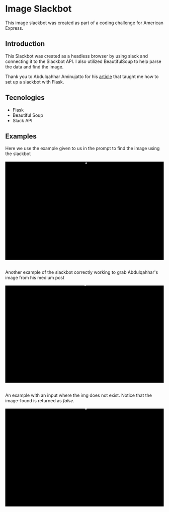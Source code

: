 # Image Slackbot

This image slackbot was created as part of a coding challenge for American Express.

## Introduction

This Slackbot was created as a headless browser by using slack and connecting it to the Slackbot API. I also utilized BeautifulSoup to help parse the data and find the image. 

Thank you to Abdulqahhar Aminujatto for his [article](https://medium.com/the-andela-way/how-to-build-a-task-notification-bot-for-slack-with-python-part-1-333cb50985f4) that taught me how to set up a slackbot with Flask.

## Tecnologies
* Flask
* Beautiful Soup
* Slack API

## Examples

Here we use the example given to us in the prompt to find the image using the slackbot
<br />
<br />
<img src="./assets/images/correct-image1.gif" align="center">
<br />
<br />

Another example of the slackbot correctly working to grab Abdulqahhar's image from his medium post
<br />
<br />
<img src="./assets/images/correct-image2.gif" align="center">
<br />
<br />

An example with an input where the img does not exist. Notice that the image-found is returned as *false*.
<br />
<br />
<img src="./assets/images/incorrect-image.gif" align="center">
<br />
<br />
